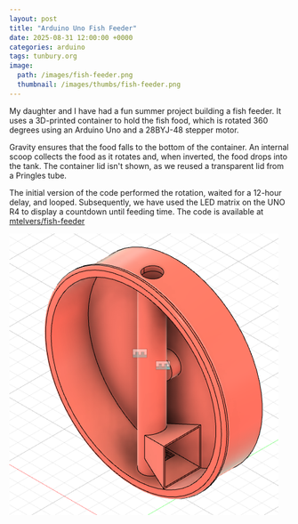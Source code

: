 ```yaml
---
layout: post
title: "Arduino Uno Fish Feeder"
date: 2025-08-31 12:00:00 +0000
categories: arduino
tags: tunbury.org
image:
  path: /images/fish-feeder.png
  thumbnail: /images/thumbs/fish-feeder.png
---
```


My daughter and I have had a fun summer project building a fish feeder. It uses a 3D-printed container to hold the fish food, which is rotated 360 degrees using an Arduino Uno and a 28BYJ-48 stepper motor.

Gravity ensures that the food falls to the bottom of the container. An internal scoop collects the food as it rotates and, when inverted, the food drops into the tank. The container lid isn't shown, as we reused a transparent lid from a Pringles tube.

The initial version of the code performed the rotation, waited for a 12-hour delay, and looped. Subsequently, we have used the LED matrix on the UNO R4 to display a countdown until feeding time. The code is available at [mtelvers/fish-feeder](https://github.com/mtelvers/fish-feeder)

![](/images/fish-feeder-design.png)
